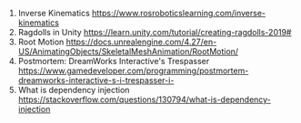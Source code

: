 1) Inverse Kinematics https://www.rosroboticslearning.com/inverse-kinematics
2) Ragdolls in Unity https://learn.unity.com/tutorial/creating-ragdolls-2019#
3) Root Motion https://docs.unrealengine.com/4.27/en-US/AnimatingObjects/SkeletalMeshAnimation/RootMotion/
4) Postmortem: DreamWorks Interactive's Trespasser https://www.gamedeveloper.com/programming/postmortem-dreamworks-interactive-s-i-trespasser-i-
5) What is dependency injection https://stackoverflow.com/questions/130794/what-is-dependency-injection

